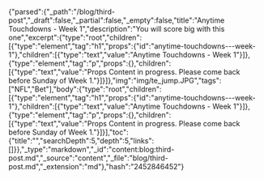 {"parsed":{"_path":"/blog/third-post","_draft":false,"_partial":false,"_empty":false,"title":"Anytime Touchdowns - Week 1","description":"You will score big with this one","excerpt":{"type":"root","children":[{"type":"element","tag":"h1","props":{"id":"anytime-touchdowns---week-1"},"children":[{"type":"text","value":"Anytime Touchdowns - Week 1"}]},{"type":"element","tag":"p","props":{},"children":[{"type":"text","value":"Props Content in progress. Please come back before Sunday of Week 1."}]}]},"img":"img/te_jump.JPG","tags":["NFL","Bet"],"body":{"type":"root","children":[{"type":"element","tag":"h1","props":{"id":"anytime-touchdowns---week-1"},"children":[{"type":"text","value":"Anytime Touchdowns - Week 1"}]},{"type":"element","tag":"p","props":{},"children":[{"type":"text","value":"Props Content in progress. Please come back before Sunday of Week 1."}]}],"toc":{"title":"","searchDepth":5,"depth":5,"links":[]}},"_type":"markdown","_id":"content:blog:third-post.md","_source":"content","_file":"blog/third-post.md","_extension":"md"},"hash":"2452846452"}